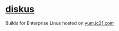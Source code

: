 # [diskus](https://github.com/sharkdp/diskus)

Builds for Enterprise Linux hosted on [yum.jc21.com](https://yum.jc21.com)

